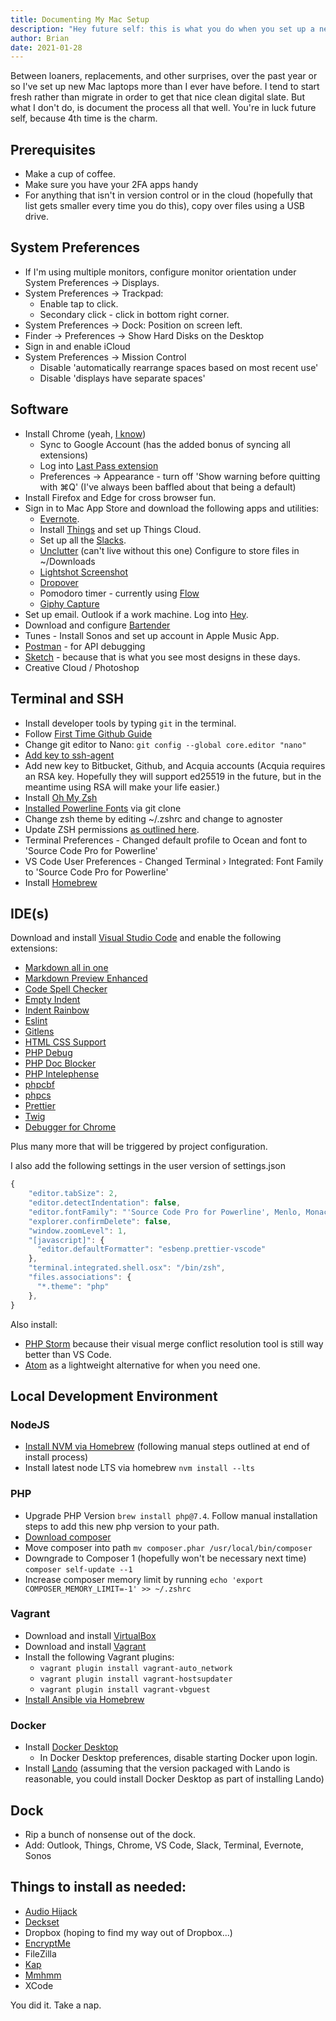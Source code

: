 ```yaml
---
title: Documenting My Mac Setup
description: "Hey future self: this is what you do when you set up a new Mac"
author: Brian
date: 2021-01-28
---
```


Between loaners, replacements, and other surprises, over the past year or so I've set up new Mac laptops more than I ever have before. I tend to start fresh rather than migrate in order to get that nice clean digital slate. But what I don't do, is document the process all that well. You're in luck future self, because 4th time is the charm.

## Prerequisites
* Make a cup of coffee.
* Make sure you have your 2FA apps handy
* For anything that isn't in version control or in the cloud (hopefully that list gets smaller every time you do this), copy over files using a USB drive.

## System Preferences
* If I'm using multiple monitors, configure monitor orientation under System Preferences -> Displays.
* System Preferences -> Trackpad:
  * Enable tap to click.
  * Secondary click - click in bottom right corner.
* System Preferences -> Dock: Position on screen left.
* Finder -> Preferences -> Show Hard Disks on the Desktop
* Sign in and enable iCloud
* System Preferences -> Mission Control
  * Disable 'automatically rearrange spaces based on most recent use'
  * Disable 'displays have separate spaces'

## Software

* Install Chrome (yeah, [I know](https://chromeisbad.com/))
  * Sync to Google Account (has the added bonus of syncing all extensions)
  * Log into [Last Pass extension](https://chrome.google.com/webstore/detail/lastpass-free-password-ma/hdokiejnpimakedhajhdlcegeplioahd?hl=en-US)
  * Preferences -> Appearance - turn off 'Show warning before quitting with ⌘Q' (I've always been baffled about that being a default)
* Install Firefox and Edge for cross browser fun.
* Sign in to Mac App Store and download the following apps and utilities:
  *  [Evernote](https://evernote.com/).
  * Install [Things](https://culturedcode.com/things/) and set up Things Cloud.
  * Set up all the [Slacks](https://slack.com/).
  * [Unclutter](https://unclutterapp.com/) (can't live without this one) Configure to store files in ~/Downloads
  * [Lightshot Screenshot](https://app.prntscr.com/en/index.html)
  * [Dropover](https://dropoverapp.com/)
  * Pomodoro timer - currently using [Flow](https://flowapp.info/)
  * [Giphy Capture](https://giphy.com/apps)
* Set up email. Outlook if a work machine. Log into [Hey](https://hey.com/).
* Download and configure [Bartender](https://www.macbartender.com/)
* Tunes - Install Sonos and set up account in Apple Music App.
* [Postman](https://www.postman.com/) - for API debugging
* [Sketch](https://www.sketch.com/) - because that is what you see most designs in these days.
* Creative Cloud / Photoshop

## Terminal and SSH

* Install developer tools by typing `git` in the terminal.
* Follow [First Time Github Guide](https://kbroman.org/github_tutorial/pages/first_time.html)
* Change git editor to Nano: `git config --global core.editor "nano"`
* [Add key to ssh-agent](https://docs.github.com/en/free-pro-team@latest/github/authenticating-to-github/generating-a-new-ssh-key-and-adding-it-to-the-ssh-agent)
* Add new key to Bitbucket, Github, and Acquia accounts (Acquia requires an RSA key. Hopefully they will support ed25519 in the future, but in the meantime using RSA will make your life easier.)
* Install [Oh My Zsh](https://ohmyz.sh/#install)
* [Installed Powerline Fonts](https://github.com/powerline/fonts#installation) via git clone
* Change zsh theme by editing ~/.zshrc and change to agnoster
* Update ZSH permissions [as outlined here](https://github.com/ohmyzsh/ohmyzsh/issues/6835).
* Terminal Preferences - Changed default profile to Ocean and font to 'Source Code Pro for Powerline'
* VS Code User Preferences - Changed Terminal › Integrated: Font Family to 'Source Code Pro for Powerline'
* Install [Homebrew](https://brew.sh/)

## IDE(s)

Download and install [Visual Studio Code](https://code.visualstudio.com/) and enable the following extensions:
* [Markdown all in one](https://marketplace.visualstudio.com/items?itemName=yzhang.markdown-all-in-one)
* [Markdown Preview Enhanced](https://marketplace.visualstudio.com/items?itemName=shd101wyy.markdown-preview-enhanced)
* [Code Spell Checker](https://marketplace.visualstudio.com/items?itemName=streetsidesoftware.code-spell-checker)
* [Empty Indent](https://marketplace.visualstudio.com/items?itemName=DmitryDorofeev.empty-indent)
* [Indent Rainbow](https://marketplace.visualstudio.com/items?itemName=oderwat.indent-rainbow)
* [Eslint](https://marketplace.visualstudio.com/items?itemName=dbaeumer.vscode-eslint)
* [Gitlens](https://marketplace.visualstudio.com/items?itemName=eamodio.gitlens)
* [HTML CSS Support](https://marketplace.visualstudio.com/items?itemName=ecmel.vscode-html-css)
* [PHP Debug](https://marketplace.visualstudio.com/items?itemName=felixfbecker.php-debug)
* [PHP Doc Blocker](https://marketplace.visualstudio.com/items?itemName=neilbrayfield.php-docblocker)
* [PHP Intelephense](https://marketplace.visualstudio.com/search?term=php%20doc%20blocker&target=VSCode&category=All%20categories&sortBy=Relevance)
* [phpcbf](https://marketplace.visualstudio.com/items?itemName=persoderlind.vscode-phpcbf)
* [phpcs](https://marketplace.visualstudio.com/items?itemName=ikappas.phpcs)
* [Prettier](https://marketplace.visualstudio.com/items?itemName=esbenp.prettier-vscode)
* [Twig](https://marketplace.visualstudio.com/items?itemName=whatwedo.twig)
* [Debugger for Chrome](https://marketplace.visualstudio.com/items?itemName=msjsdiag.debugger-for-chrome)

Plus many more that will be triggered by project configuration.

I also add the following settings in the user version of settings.json

```javascript
{
    "editor.tabSize": 2,
    "editor.detectIndentation": false,
    "editor.fontFamily": "'Source Code Pro for Powerline', Menlo, Monaco, 'Courier New', monospace",
    "explorer.confirmDelete": false,
    "window.zoomLevel": 1,
    "[javascript]": {
      "editor.defaultFormatter": "esbenp.prettier-vscode"
    },
    "terminal.integrated.shell.osx": "/bin/zsh",
    "files.associations": {
      "*.theme": "php"
    },
}
```

Also install:
* [PHP Storm](https://www.jetbrains.com/phpstorm/) because their visual merge conflict resolution tool is still way better than VS Code.
* [Atom](https://atom.io/) as a lightweight alternative for when you need one.

## Local Development Environment

### NodeJS

* [Install NVM via Homebrew](https://formulae.brew.sh/formula/nvm#default) (following manual steps outlined at end of install process)
* Install latest node LTS via homebrew `nvm install --lts`

### PHP

* Upgrade PHP Version `brew install php@7.4`. Follow manual installation steps to add this new php version to your path.
* [Download composer](https://getcomposer.org/download/)
* Move composer into path `mv composer.phar /usr/local/bin/composer`
* Downgrade to Composer 1 (hopefully won't be necessary next time) `composer self-update --1`
* Increase composer memory limit by running `echo 'export COMPOSER_MEMORY_LIMIT=-1' >> ~/.zshrc`

### Vagrant
* Download and install [VirtualBox](https://www.virtualbox.org/wiki/Downloads)
* Download and install [Vagrant](https://www.vagrantup.com/)
* Install the following Vagrant plugins:
  * `vagrant plugin install vagrant-auto_network`
  * `vagrant plugin install vagrant-hostsupdater`
  * `vagrant plugin install vagrant-vbguest`
* [Install Ansible via Homebrew](https://formulae.brew.sh/formula/ansible#default)

### Docker

* Install [Docker Desktop](https://www.docker.com/products/docker-desktop)
  * In Docker Desktop preferences, disable starting Docker upon login.
* Install [Lando](https://github.com/lando/lando/releases) (assuming that the version packaged with Lando is reasonable, you could install Docker Desktop as part of installing Lando)

## Dock

* Rip a bunch of nonsense out of the dock.
* Add: Outlook, Things, Chrome, VS Code, Slack, Terminal, Evernote, Sonos

## Things to install as needed:
* [Audio Hijack](https://rogueamoeba.com/audiohijack/)
* [Deckset](https://www.deckset.com/)
* Dropbox (hoping to find my way out of Dropbox...)
* [EncryptMe](https://encrypt.me/)
* FileZilla
* [Kap](https://getkap.co/)
* [Mmhmm](https://www.mmhmm.app/)
* XCode

You did it. Take a nap.